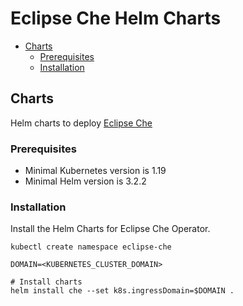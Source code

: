 # Eclipse Che Helm Charts

- [Charts](#charts)
  - [Prerequisites](#prerequisites)
  - [Installation](#installation)


## Charts

Helm charts to deploy [Eclipse Che](https://www.eclipse.org/che/)

### Prerequisites

* Minimal Kubernetes version is 1.19
* Minimal Helm version is 3.2.2

### Installation

Install the Helm Charts for Eclipse Che Operator.

```
kubectl create namespace eclipse-che

DOMAIN=<KUBERNETES_CLUSTER_DOMAIN>

# Install charts
helm install che --set k8s.ingressDomain=$DOMAIN .
```
